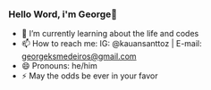 ### Hello Word, i'm George👋

- 🌱 I’m currently learning about the life and codes
- 📫 How to reach me: IG: @kauansanttoz | E-mail: georgeksmedeiros@gmail.com
- 😄 Pronouns: he/him
- ⚡ May the odds be ever in your favor
